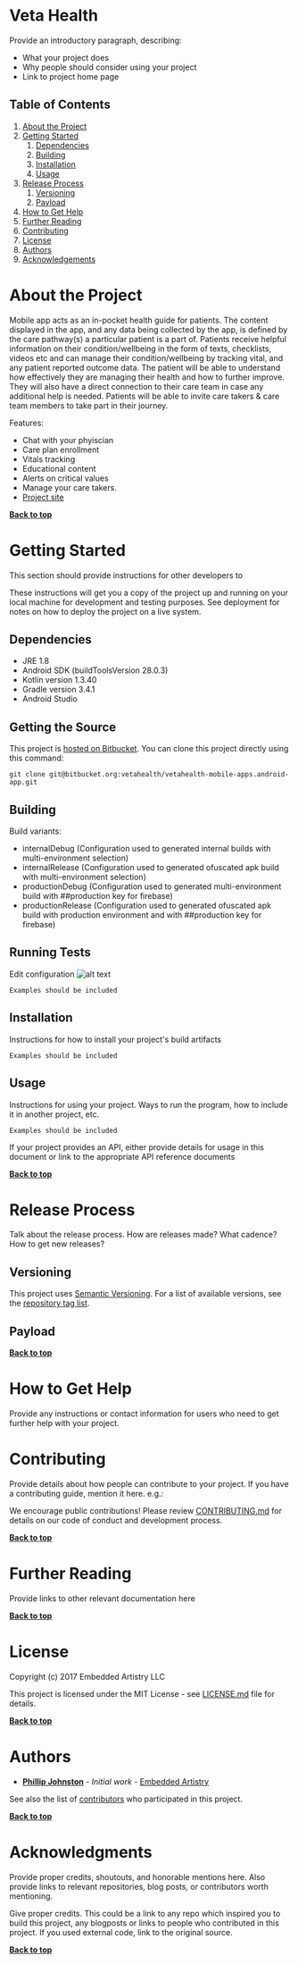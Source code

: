 # Veta Health

Provide an introductory paragraph, describing:

* What your project does
* Why people should consider using your project
* Link to project home page

## Table of Contents

1. [About the Project](#about-the-project)
1. [Getting Started](#getting-started)
	1. [Dependencies](#dependencies)
	1. [Building](#building)
	1. [Installation](#installation)
	1. [Usage](#usage)
1. [Release Process](#release-process)
	1. [Versioning](#versioning)
	1. [Payload](#payload)
1. [How to Get Help](#how-to-get-help)
1. [Further Reading](#further-reading)
1. [Contributing](#contributing)
1. [License](#license)
1. [Authors](#authors)
1. [Acknowledgements](#acknowledgements)

# About the Project

Mobile app acts as an in-pocket health guide for patients. The content displayed in the app, and any data being collected by the app, is defined by the care pathway(s) a particular patient is a part of. Patients receive helpful information on their condition/wellbeing in the form of texts, checklists, videos etc and can manage their condition/wellbeing by tracking vital, and any patient reported outcome data. The patient will be able to understand how effectively they are managing their health and how to further improve. They will also have a direct connection to their care team in case any additional help is needed. Patients will be able to invite care takers & care team members to take part in their journey.

Features:
* Chat with your phyiscian
* Care plan enrollment
* Vitals tracking
* Educational content
* Alerts on critical values
* Manage your care takers.
* [Project site](https://myvetahealth.com/)

**[Back to top](#table-of-contents)**


# Getting Started

This section should provide instructions for other developers to

These instructions will get you a copy of the project up and running on your local machine for development and testing purposes. See deployment for notes on how to deploy the project on a live system.

## Dependencies
- JRE 1.8
- Android SDK (buildToolsVersion 28.0.3)
- Kotlin version 1.3.40
- Gradle version 3.4.1
- Android Studio

## Getting the Source

This project is [hosted on Bitbucket](https://bitbucket.org/vetahealth/vetahealth-mobile-apps.android-app/src/master/). You can clone this project directly using this command:

```
git clone git@bitbucket.org:vetahealth/vetahealth-mobile-apps.android-app.git
```

## Building

Build variants:
 - internalDebug (Configuration used to generated internal builds with multi-environment selection)
 - internalRelease (Configuration used to generated ofuscated apk build with multi-environment selection)
 - productionDebug (Configuration used to generated multi-environment build with ##production key for firebase)
 - productionRelease (Configuration used to generated ofuscated apk build with production environment and with ##production key for firebase)


## Running Tests

Edit configuration
![alt text](https://github.com/scirillo/templates/blob/master/oss_docs/Test_Config.png)

```
Examples should be included
```

## Installation

Instructions for how to install your project's build artifacts

```
Examples should be included
```

## Usage

Instructions for using your project. Ways to run the program, how to include it in another project, etc.

```
Examples should be included
```

If your project provides an API, either provide details for usage in this document or link to the appropriate API reference documents

**[Back to top](#table-of-contents)**

# Release Process

Talk about the release process. How are releases made? What cadence? How to get new releases?

## Versioning

This project uses [Semantic Versioning](http://semver.org/). For a list of available versions, see the [repository tag list](https://github.com/your/project/tags).

## Payload

**[Back to top](#table-of-contents)**

# How to Get Help

Provide any instructions or contact information for users who need to get further help with your project.

# Contributing

Provide details about how people can contribute to your project. If you have a contributing guide, mention it here. e.g.:

We encourage public contributions! Please review [CONTRIBUTING.md](docs/CONTRIBUTING.md) for details on our code of conduct and development process.

**[Back to top](#table-of-contents)**

# Further Reading

Provide links to other relevant documentation here

**[Back to top](#table-of-contents)**

# License

Copyright (c) 2017 Embedded Artistry LLC

This project is licensed under the MIT License - see [LICENSE.md](LICENSE.md) file for details.

**[Back to top](#table-of-contents)**

# Authors

* **[Phillip Johnston](https://github.com/phillipjohnston)** - *Initial work* - [Embedded Artistry](https://github.com/embeddedartistry)

See also the list of [contributors](https://github.com/your/project/contributors) who participated in this project.

**[Back to top](#table-of-contents)**

# Acknowledgments

Provide proper credits, shoutouts, and honorable mentions here. Also provide links to relevant repositories, blog posts, or contributors worth mentioning.

Give proper credits. This could be a link to any repo which inspired you to build this project, any blogposts or links to people who contributed in this project. If you used external code, link to the original source.

**[Back to top](#table-of-contents)**

